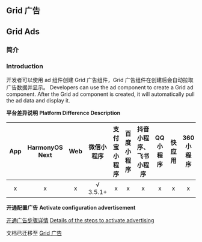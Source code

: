 ## Grid 广告
## Grid Ads

### 简介
### Introduction

开发者可以使用 ad 组件创建 Grid 广告组件，Grid 广告组件在创建后会自动拉取广告数据并显示。
Developers can use the ad component to create a Grid ad component. After the Grid ad component is created, it will automatically pull the ad data and display it.

**平台差异说明**
**Platform Difference Description**

|App|HarmonyOS Next|Web|微信小程序|支付宝小程序|百度小程序|抖音小程序、飞书小程序|QQ小程序|快应用|360小程序|快手小程序|京东小程序|
|:-:|:-:|:-:|:-:|:-:|:-:|:-:|:-:|:-:|:-:|:-:|:-:|
|x|x|x|√ 3.5.1+|x|x|x|x|x|x|x|x|

**开通配置广告**
**Activate configuration advertisement**

[开通广告步骤详情](https://uniapp.dcloud.net.cn/uni-ad.html#start)
[Details of the steps to activate advertising](https://uniapp.dcloud.net.cn/uni-ad.html#start)


文档已迁移至 [Grid 广告](https://uniapp.dcloud.net.cn/uni-ad/ad-grid.html)
